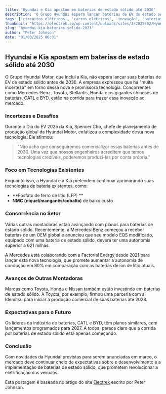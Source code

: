 ```yaml
---
title: 'Hyundai e Kia apostam em baterias de estado sólido até 2030'
description: 'O Grupo Hyundai espera lançar baterias de EV de estado sólido até 2030, mas enfrenta concorrência.'
tags: ['circuitos elétricos', 'carros elétricos', 'inovação', 'baterias de estado sólido', 'indústria automotiva']
thumbnail: "https://electrek.co/wp-content/uploads/sites/3/2025/02/Hyundai-Kia-solid-state-EV-batteries-2.jpeg?quality=82&strip=all&w=1400"
slug: "hyundai-kia-baterias-solido-2023"
author: "Peter Johnson"
date: "01/03/2025 06:01"
---
```


## Hyundai e Kia apostam em baterias de estado sólido até 2030

O Grupo Hyundai Motor, que inclui a Kia, não espera lançar suas baterias de EV de estado sólido antes de 2030. A empresa expressou que há "muita incerteza" em torno dessa nova e promissora tecnologia. Concorrentes como Mercedes-Benz, Toyota, Stellantis, Honda e os gigantes chineses de baterias, CATL e BYD, estão na corrida para trazer essa inovação ao mercado.

### Incertezas e Desafios
Durante o Dia do EV 2025 da Kia, Spencer Cho, chefe de planejamento de produção global da Hyundai Motor, enfatizou a complexidade desta nova tecnologia. Ele afirmou:

> "Não acho que conseguiremos comercializar essas baterias antes de 2030. Uma vez que nossos engenheiros acreditem que temos tecnologias credíveis, poderemos produzi-las por conta própria."

### Foco em Tecnologias Existentes
Enquanto isso, a Hyundai e a Kia pretendem continuar aprimorando suas tecnologias de bateria existentes, como:
- **Fosfato de ferro de lítio (LFP) **
- **NMC (níquel/manganês/cobalto)** de baixo custo

### Concorrência no Setor
Várias outras montadoras estão avançando com planos para baterias de estado sólido. Recentemente, a Mercedes-Benz começou a receber baterias de um OEM global e anunciou que seu modelo EQS modificado, equipado com uma bateria de estado sólido, deverá ter uma autonomia superior a 621 milhas.

A Mercedes está colaborando com a Factorial Energy desde 2021 para lançar esta nova tecnologia, que promete aumentar a autonomia de condução em 80% em comparação com as baterias de íon de lítio atuais.

### Avanços de Outras Montadoras
Marcas como Toyota, Honda e Nissan também estão investindo em baterias de estado sólido. A Toyota, por exemplo, firmou uma parceria com a Idemitsu para iniciar a produção comercial de suas baterias até 2028.

### Expectativas para o Futuro
Os líderes da indústria de baterias, CATL e BYD, têm planos similares, com lançamentos programados para 2027. A todos, parece claro que a corrida por baterias de estado sólido está apenas começando.

### Conclusão
Com novidades da Hyundai previstas para serem anunciadas em março, o mercado deve continuar cheio de expectativas sobre o desenvolvimento e a implementação de baterias de estado sólido, que prometem revolucionar a eletrificação dos veículos.

Esta postagem é baseada no artigo do site [Electrek](https://electrek.co/2025/02/28/hyundai-pushes-back-solid-state-ev-batteries-rivals-race-ahead/) escrito por Peter Johnson.